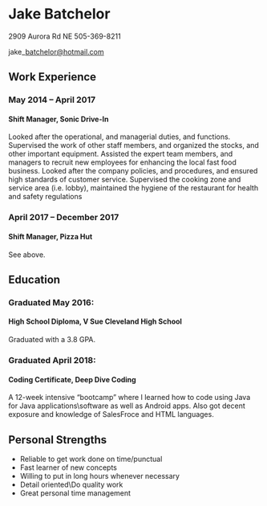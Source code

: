 # Jake Batchelor             
                                 
 2909 Aurora Rd NE 505-369-8211  
                                 
 jake\_batchelor@hotmail.com 
 
## Work Experience

### May 2014 – April 2017                                                                                                                                                                                                                                                                                                                                                                                                                                                                                                             
                                                                                                                                                                                                                                                                                                                                                                                                                                                                                                                                        
#### Shift Manager, Sonic Drive-In                                                                                                                                                                                                                                                                                                                                                                                                                                                     
                                                                                                                                                                                                                                                                                                                                                                                                                                                                                                                                                                                                                                                                                                                                                                                                                                                                                                                                                                                                
 Looked after the operational, and managerial duties, and functions. Supervised the work of other staff members, and organized the stocks, and other important equipment. Assisted the expert team members, and managers to recruit new employees for enhancing the local fast food business. Looked after the company policies, and procedures, and ensured high standards of customer service. Supervised the cooking zone and service area (i.e. lobby), maintained the hygiene of the restaurant for health and safety regulations  

### April 2017 – December 2017                                                                                                                                                                                                                                                                                                                                                                                                                                                                                                        
                                                                                                                                                                                                                                                                                                                                                                                                                                                                                                                                        
#### Shift Manager, Pizza Hut                                                                                                                                                                                                                                                                                                                                                                                                                                                             
                                                                                                                                                                                                                                                                                                                                                                                                                                                                                                                                                                                                                                                                                                                                                                                                                                                                                                                                                                                                      
See above.  
 
## Education                                                                                                                                                                                                                                                                                                                                                                                                                                                                                                                         

### Graduated May 2016:                                                                                                                                                                                           
                                                                                                                                                                                                          
#### High School Diploma, V Sue Cleveland High School                                                                                                      
                                                                                                                                                                                                                                                                                                                 
Graduated with a 3.8 GPA. 
                                                                                                                                                                               
### Graduated April 2018:                                                                                                                                                                                          
                                                                                                                                                                                                          
#### Coding Certificate, Deep Dive Coding                                                                                                                   
                                                                                                                   
                                                                                                                                                                                                          
 A 12-week intensive “bootcamp” where I learned how to code using Java for Java applications\\software as well as Android apps. Also got decent exposure and knowledge of SalesFroce and HTML languages.  

## Personal Strengths
 -   Reliable to get work done on time/punctual                                               
 -   Fast learner of new concepts                
 -   Willing to put in long hours whenever necessary                                                                                                     
 -   Detail oriented\\Do quality work                                                                                                                      
 -   Great personal time management                   

